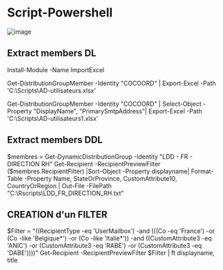 # Script-Powershell


![image](https://github.com/user-attachments/assets/680e1353-4710-42f5-9ad4-d70bcaf17e4d)


## Extract members DL

Install-Module -Name ImportExcel

Get-DistributionGroupMember -Identity "COCOORD"  | Export-Excel -Path 'C:\Scripts\AD-utilisateurs.xlsx'

Get-DistributionGroupMember -Identity "COCOORD"  | Select-Object -Property "DisplayName", "PrimarySmtpAddress"| Export-Excel -Path 'C:\Scripts\AD-utilisateurs1.xlsx'

## Extract members DDL
$membres = Get-DynamicDistributionGroup -Identity "LDD - FR - DIRECTION RH"
Get-Recipient -RecipientPreviewFilter ($membres.RecipientFilter)   |Sort-Object -Property displayname| Format-Table -Property Name, StateOrProvince, CustomAttribute10, CountryOrRegion   | Out-File -FilePath  "C:\Rscripts\LDD_FR_DIRECTION_RH.txt"


## CREATION  d'un FILTER

$Filter  = "((RecipientType -eq 'UserMailbox') -and (((Co -eq 'France') -or (Co -like 'Belgique*') -or (Co -like 'Italie*')) -and ((CustomAttribute3 -eq 'ANIC') -or (CustomAttribute3 -eq 'RABE') -or (CustomAttribute3 -eq 'DABE'))))" 
Get-Recipient -RecipientPreviewFilter $Filter | ft displayname, title






